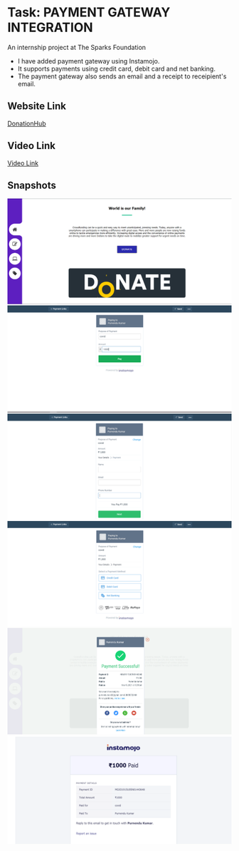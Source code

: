 # Task: PAYMENT GATEWAY INTEGRATION
An internship project at The Sparks Foundation 
<ul>
 <li>I have added payment gateway using Instamojo.</li>
  <li>It supports payments using credit card, debit card and net banking.</li>
 <li>The payment gateway also sends an email and a receipt to receipient's email.</li>
</ul>
<h2>Website Link</h2>
 <a href="https://purnendu2201.github.io/DonationHub/">DonationHub</a>
  
  <h2>Video Link</h2>
 <a href="https://www.linkedin.com/posts/purnendu22_task3-gripseptember21-gripsept21-activity-6843840047611998208-acqV">Video Link</a>
  
  
  
<h2>Snapshots</h2>
<img src="./a.png">
<img src="./b.png">
<img src="./c.png">
<img src="./d.png">
<img src="./e.png">
<img src="./f.png">
